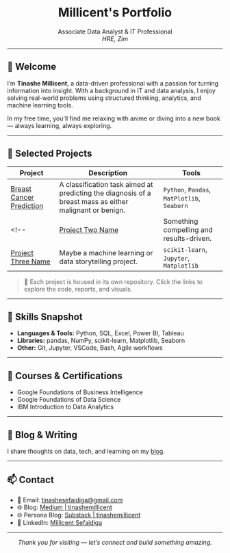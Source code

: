 <h1 align="center">Millicent's Portfolio</h1>

<p align="center">
  Associate Data Analyst & IT Professional  
  <br>
  <em>HRE, Zim </em>
</p>

---

## 👋 Welcome

I’m **Tinashe Millicent**, a data-driven professional with a passion for turning information into insight. With a background in IT and data analysis, I enjoy solving real-world problems using structured thinking, analytics, and machine learning tools.

In my free time, you'll find me relaxing with anime or diving into a new book — always learning, always exploring.

---

## 💼 Selected Projects

| Project | Description | Tools |
|--------|-------------|-------|
| [Breast Cancer Prediction](https://github.com/your-username/project-one) | A classification task aimed at predicting the diagnosis of a breast mass as either malignant or benign. | `Python`, `Pandas`, `MatPlotlib`, `Seaborn`  |
<!--| [Project Two Name](https://github.com/your-username/project-two) | Something compelling and results-driven. | `SQL`, `Power BI`, `Excel` |
| [Project Three Name](https://github.com/your-username/project-three) | Maybe a machine learning or data storytelling project. | `scikit-learn`, `Jupyter`, `Matplotlib` |-->

> 📌 Each project is housed in its own repository. Click the links to explore the code, reports, and visuals.

---

## 🧠 Skills Snapshot

- **Languages & Tools:** Python, SQL, Excel, Power BI, Tableau  
- **Libraries:** pandas, NumPy, scikit-learn, Matplotlib, Seaborn  
- **Other:** Git, Jupyter, VSCode, Bash, Agile workflows

---

## 📜 Courses & Certifications

-  Google Foundations of Business Intelligence  
-  Google Foundations of Data Science  
-  IBM Introduction to Data Analytics 

---

## 📝 Blog & Writing

I share thoughts on data, tech, and learning on my [blog](https://medium.com/@tinashemillicent).

<!--- ["Why Data Cleaning is 80% of the Work"](https://your-blog-link.com)
- ["How I Built a Personal Dashboard in Power BI"](https://your-blog-link.com)-->

---

## 📫 Contact

- 📧 Email: [tinashesefaidiga@gmail.com](mailto:tinashesefaidiga@gmail.com)  
- 🌐 Blog: [Medium | tinashemillicent](https://medium.com/@tinashemillicent)
- 🌐 Persona Blog: [Substack | tinashemillicent](https://tinashemillicent.substack.com)  
- 💼 LinkedIn: [Millicent Sefaidiga](https://linkedin.com/in/millicentsefaidiga)

---

<p align="center">
  <em>Thank you for visiting — let’s connect and build something amazing.</em>
</p>
